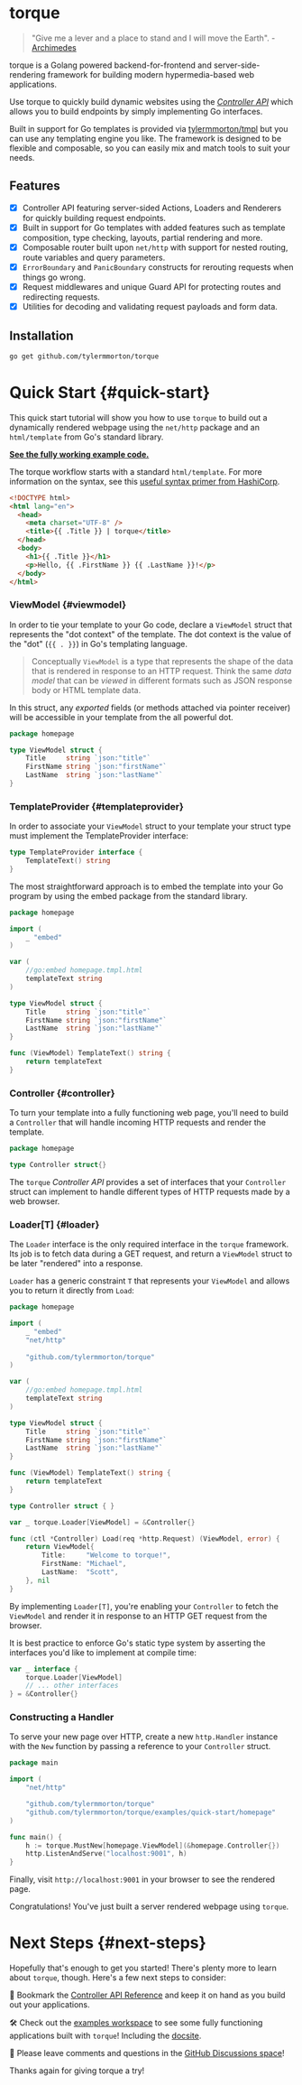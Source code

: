 # torque

> "Give me a lever and a place to stand and I will move the Earth". - [Archimedes](https://en.wikipedia.org/wiki/Torque)

torque is a Golang powered backend-for-frontend and server-side-rendering framework for building modern hypermedia-based web applications.

Use torque to quickly build dynamic websites using the [*Controller API*](https://lbft.dev/docs/controller?t=docs&utm_campaign=readme&utm_source=github.com) which allows you to build endpoints by simply implementing Go interfaces.

Built in support for Go templates is provided via [tylermmorton/tmpl](https://github.com/tylermmorton/tmpl) but you can use any templating engine you like. The framework is designed to be flexible and composable, so you can easily mix and match tools to suit your needs.

## Features
- [x] Controller API featuring server-sided Actions, Loaders and Renderers for quickly building request endpoints.
- [x] Built in support for Go templates with added features such as template composition, type checking, layouts, partial rendering and more.
- [x] Composable router built upon `net/http` with support for nested routing, route variables and query parameters.
- [x] `ErrorBoundary` and `PanicBoundary` constructs for rerouting requests when things go wrong.
- [x] Request middlewares and unique Guard API for protecting routes and redirecting requests.
- [x] Utilities for decoding and validating request payloads and form data.

## Installation

```bash
go get github.com/tylermmorton/torque
```

# Quick Start {#quick-start}

This quick start tutorial will show you how to use `torque` to build out a dynamically rendered webpage using the `net/http` package and an `html/template` from Go's standard library.

[**See the fully working example code.**](https://github.com/tylermmorton/torque/tree/master/examples/quick-start)

The torque workflow starts with a standard `html/template`. For more information on the syntax, see this [useful syntax primer from HashiCorp](https://developer.hashicorp.com/nomad/tutorials/templates/go-template-syntax).

```html homepage.tmpl.html
<!DOCTYPE html>
<html lang="en">
  <head>
    <meta charset="UTF-8" />
    <title>{{ .Title }} | torque</title>
  </head>
  <body>
    <h1>{{ .Title }}</h1>
    <p>Hello, {{ .FirstName }} {{ .LastName }}!</p>
  </body>
</html>
```

### ViewModel {#viewmodel}

In order to tie your template to your Go code, declare a `ViewModel` struct that represents the "dot context" of the template. The dot context is the value of the "dot" (`{{ . }}`) in Go's templating language.

> Conceptually `ViewModel` is a type that represents the shape of the data that is rendered in response to an HTTP request. Think the same _data model_ that can be _viewed_ in different formats such as JSON response body or HTML template data.

In this struct, any _exported_ fields (or methods attached via pointer receiver) will be accessible in your template from the all powerful dot.

```go homepage.go
package homepage

type ViewModel struct {
    Title     string `json:"title"`
    FirstName string `json:"firstName"`
    LastName  string `json:"lastName"`
}
```

### TemplateProvider {#templateprovider}

In order to associate your `ViewModel` struct to your template your struct type must implement the TemplateProvider interface:

```go
type TemplateProvider interface {
    TemplateText() string
}
```

The most straightforward approach is to embed the template into your Go program by using the embed package from the standard library.

```go homepage.go
package homepage

import (
    _ "embed"
)

var (
    //go:embed homepage.tmpl.html
    templateText string
)

type ViewModel struct {
    Title     string `json:"title"`
    FirstName string `json:"firstName"`
    LastName  string `json:"lastName"`
}

func (ViewModel) TemplateText() string {
    return templateText
}
```

### Controller {#controller}

To turn your template into a fully functioning web page, you'll need to build a `Controller` that will handle incoming HTTP requests and render the template.

```go
package homepage

type Controller struct{}
```

The `torque` _Controller API_ provides a set of interfaces that your `Controller` struct can implement to handle different types of HTTP requests made by a web browser.

### Loader[T] {#loader}

The `Loader` interface is the only required interface in the `torque` framework. Its job is to fetch data during a GET request, and return a `ViewModel` struct to be later "rendered" into a response.

`Loader` has a generic constraint `T` that represents your `ViewModel` and allows you to return it directly from `Load`:

```go homepage.go
package homepage

import (
    _ "embed"
    "net/http"
    
    "github.com/tylermmorton/torque"
)

var (
    //go:embed homepage.tmpl.html
    templateText string
)

type ViewModel struct {
    Title     string `json:"title"`
    FirstName string `json:"firstName"`
    LastName  string `json:"lastName"`
}

func (ViewModel) TemplateText() string {
    return templateText
}

type Controller struct { }

var _ torque.Loader[ViewModel] = &Controller{}

func (ctl *Controller) Load(req *http.Request) (ViewModel, error) {
    return ViewModel{
        Title:     "Welcome to torque!",
        FirstName: "Michael",
        LastName:  "Scott",
    }, nil
}
```

By implementing `Loader[T]`, you're enabling your `Controller` to fetch the `ViewModel` and render it in response to an HTTP GET request from the browser.

It is best practice to enforce Go's static type system by asserting the interfaces you'd like to implement at compile time:

```go
var _ interface {
    torque.Loader[ViewModel]
    // ... other interfaces
} = &Controller{}
```

### Constructing a Handler

To serve your new page over HTTP, create a new `http.Handler` instance with the `New` function by passing a reference to your `Controller` struct.

```go main.go
package main

import (
	"net/http"

	"github.com/tylermmorton/torque"
	"github.com/tylermmorton/torque/examples/quick-start/homepage"
)

func main() {
    h := torque.MustNew[homepage.ViewModel](&homepage.Controller{})
    http.ListenAndServe("localhost:9001", h)
}
```

Finally, visit `http://localhost:9001` in your browser to see the rendered page.

Congratulations! You've just built a server rendered webpage using `torque`.

# Next Steps {#next-steps}

Hopefully that's enough to get you started! There's plenty more to learn about `torque`, though. Here's a few next steps to consider:

📎 Bookmark the [Controller API Reference](https://lbft.dev/docs/controller?t=docs) and keep it on hand as you build out your applications.

🛠️ Check out the [examples workspace](https://github.com/tylermmorton/torque/tree/master/examples/quick-start) to see some fully functioning applications built with `torque`! Including the [docsite](https://github.com/tylermmorton/torque/tree/master/.www/docsite).

🎁 Please leave comments and questions in the [GitHub Discussions space](https://github.com/tylermmorton/torque/discussions)!

Thanks again for giving torque a try!